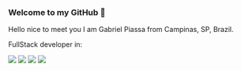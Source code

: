 ### Welcome to my GitHub 💜

Hello nice to meet you I am Gabriel Piassa from Campinas, SP, Brazil.



FullStack developer in:


<img src="https://img.icons8.com/color/48/000000/php.png"/>

<img src="https://img.icons8.com/color/48/000000/javascript.png"/>

<img src="https://img.icons8.com/color/48/000000/python.png"/>


<img src="https://img.icons8.com/nolan/96/saving-book.png"/>


<!--
**piassa157/piassa157** is a ✨ _special_ ✨ repository because its `README.md` (this file) appears on your GitHub profile.

Here are some ideas to get you started:

- 🔭 I’m currently working on ...
- 🌱 I’m currently learning ...
- 👯 I’m looking to collaborate on ...
- 🤔 I’m looking for help with ...
- 💬 Ask me about ...
- 📫 How to reach me: ...
- 😄 Pronouns: ...
- ⚡ Fun fact: ...
-->
